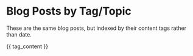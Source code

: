 # Blog Posts by Tag/Topic

These are the same blog posts, but indexed by their content tags rather than date. 

{{ tag_content }}